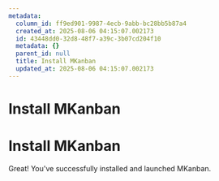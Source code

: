 ```yaml
---
metadata:
  column_id: ff9ed901-9987-4ecb-9abb-bc28bb5b87a4
  created_at: 2025-08-06 04:15:07.002173
  id: 43448dd0-32d8-48f7-a39c-3b07cd204f10
  metadata: {}
  parent_id: null
  title: Install MKanban
  updated_at: 2025-08-06 04:15:07.002173
---
```


# Install MKanban

# Install MKanban

Great! You've successfully installed and launched MKanban.